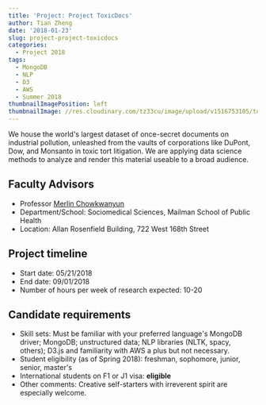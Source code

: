 ```yaml
---
title: 'Project: Project ToxicDocs'
author: Tian Zheng
date: '2018-01-23'
slug: project-project-toxicdocs
categories:
  - Project 2018
tags:
  - MongoDB
  - NLP
  - D3
  - AWS
  - Summer 2018
thumbnailImagePosition: left
thumbnailImage: //res.cloudinary.com/tz33cu/image/upload/v1516753105/toxicdoc_bxym8h.png
---
```

We house the world's largest dataset of once-secret documents on industrial pollution, unleashed from the vaults of corporations like DuPont, Dow, and Monsanto in toxic tort litigation. We are applying data science methods to analyze and render this material useable to a broad audience.

<!--more-->

## Faculty Advisors
+ Professor [Merlin Chowkwanyun](http://www.toxicdocs.org)
+ Department/School: Sociomedical Sciences, Mailman School of Public Health
+ Location: Allan Rosenfield Building, 722 West 168th Street

## Project timeline
+ Start date: 05/21/2018
+ End date: 09/01/2018
+ Number of hours per week of research expected: 10-20

## Candidate requirements
+ Skill sets: Must be familiar with your preferred language's MongoDB driver; MongoDB; unstructured data; NLP libraries (NLTK, spacy, others); D3.js and familiarity with AWS a plus but not necessary.
+ Student eligibility (as of Spring 2018): freshman, sophomore, junior, senior, master's
+ International students on F1 or J1 visa: **eligible**
+ Other comments: Creative self-starters with irreverent spirit are especially welcome.
